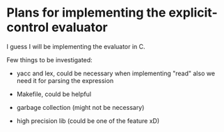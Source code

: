 # Plans for implementing the explicit-control evaluator

I guess I will be implementing the evaluator in C.

Few things to be investigated:

* yacc and lex, could be necessary when implementing "read"
also we need it for parsing the expression

* Makefile, could be helpful

* garbage collection (might not be necessary)

* high precision lib (could be one of the feature xD)

